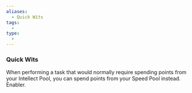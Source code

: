 ```yaml
---
aliases:
  - Quick Wits
tags:
  - 
type:
  - 
---
```

### Quick Wits

When performing a task that would normally require spending points from your Intellect Pool, you can spend points from your Speed Pool instead. Enabler.